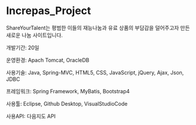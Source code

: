 # Increpas_Project

ShareYourTalent는 평범한 이들의 재능나눔과 유료 상품의 부담감을 덜어주고자 만든 새로운 나눔 사이트입니다.

개발기간: 20일

운영환경: Apach Tomcat, OracleDB

사용기술: Java, Spring-MVC, HTML5, CSS, JavaScript, jQuery, Ajax, Json, JDBC

프레임워크: Spring Framework, MyBatis, Bootstrap4

사용툴: Eclipse, Github Desktop, VisualStudioCode

사용API: 다음지도 API
